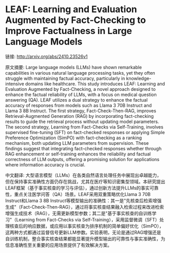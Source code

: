 # LEAF: Learning and Evaluation Augmented by Fact-Checking to Improve Factualness in Large Language Models

链接: http://arxiv.org/abs/2410.23526v1

原文摘要:
Large language models (LLMs) have shown remarkable capabilities in various
natural language processing tasks, yet they often struggle with maintaining
factual accuracy, particularly in knowledge-intensive domains like healthcare.
This study introduces LEAF: Learning and Evaluation Augmented by Fact-Checking,
a novel approach designed to enhance the factual reliability of LLMs, with a
focus on medical question answering (QA). LEAF utilizes a dual strategy to
enhance the factual accuracy of responses from models such as Llama 3 70B
Instruct and Llama 3 8B Instruct. The first strategy, Fact-Check-Then-RAG,
improves Retrieval-Augmented Generation (RAG) by incorporating fact-checking
results to guide the retrieval process without updating model parameters. The
second strategy, Learning from Fact-Checks via Self-Training, involves
supervised fine-tuning (SFT) on fact-checked responses or applying Simple
Preference Optimization (SimPO) with fact-checking as a ranking mechanism, both
updating LLM parameters from supervision. These findings suggest that
integrating fact-checked responses whether through RAG enhancement or
self-training enhances the reliability and factual correctness of LLM outputs,
offering a promising solution for applications where information accuracy is
crucial.

中文翻译:
大型语言模型（LLMs）在各类自然语言处理任务中展现出卓越能力，但在保持事实准确性方面仍存在挑战，尤其在医疗等知识密集型领域。本研究提出LEAF框架（基于事实核查的学习与评估），通过创新方法提升LLMs的事实可靠性，重点关注医学问答（QA）场景。LEAF采用双重策略优化Llama 3 70B Instruct和Llama 3 8B Instruct等模型输出的准确性：其一是"先核查后检索增强生成"（Fact-Check-Then-RAG），通过将事实核查结果融入检索过程来改进检索增强生成技术（RAG），无需更新模型参数；其二是"基于事实核查的自训练学习"（Learning from Fact-Checks via Self-Training），采用监督微调（SFT）处理核查后的响应数据，或应用以事实核查为排序机制的简单偏好优化（SimPO），这两种方式都通过监督信号更新LLM参数。实验表明，无论是通过RAG增强还是自训练机制，整合事实核查结果都能显著提升模型输出的可靠性与事实准确性，为信息准确性至关重要的应用场景提供了有效解决方案。
